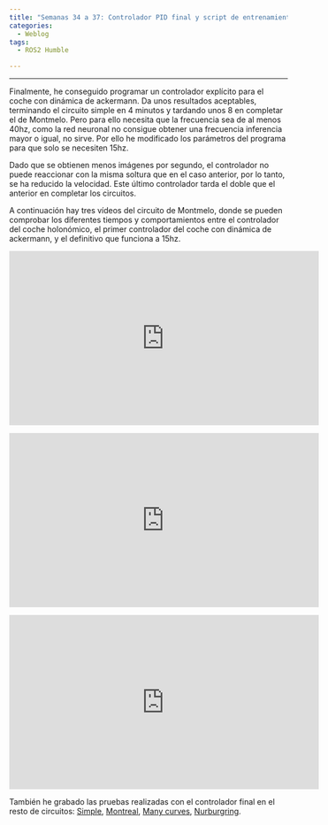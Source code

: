 ```yaml
---
title: "Semanas 34 a 37: Controlador PID final y script de entrenamiento "
categories:
  - Weblog
tags:
  - ROS2 Humble

---
```


---
Finalmente, he conseguido programar un controlador explícito para el coche con dinámica de ackermann. Da unos resultados aceptables, terminando el circuito simple en 4 minutos y tardando unos 8 en completar el de Montmelo. Pero para ello necesita que la frecuencia sea de al menos 40hz, como la red neuronal no consigue obtener una frecuencia inferencia mayor o igual, no sirve. Por ello he modificado los parámetros del programa para que solo se necesiten 15hz.

Dado que se obtienen menos imágenes por segundo, el controlador no puede reaccionar con la misma soltura que en el caso anterior, por lo tanto, se ha reducido la velocidad. Este último controlador tarda el doble que el anterior en completar los circuitos. 

A continuación hay tres vídeos del circuito de Montmelo, donde se pueden comprobar los diferentes tiempos y comportamientos entre el controlador del coche holonómico, el primer controlador del coche con dinámica de ackermann, y el definitivo que funciona a 15hz.


<p align="center">
<iframe width="560" height="315" src="https://www.youtube.com/watch?v=u8bYXPnAerk" title="YouTube video player" frameborder="0" allow="accelerometer; autoplay; clipboard-write; encrypted-media; gyroscope; picture-in-picture" allowfullscreen></iframe>
</p> 

<p align="center">
<iframe width="560" height="315" src="https://www.youtube.com/watch?v=CtjXxSejBpU " title="YouTube video player" frameborder="0" allow="accelerometer; autoplay; clipboard-write; encrypted-media; gyroscope; picture-in-picture" allowfullscreen></iframe>
</p> 


<p align="center">
<iframe width="560" height="315" src="https://www.youtube.com/watch?v=COP4ofoiAXc" title="YouTube video player" frameborder="0" allow="accelerometer; autoplay; clipboard-write; encrypted-media; gyroscope; picture-in-picture" allowfullscreen></iframe>
</p> 



También he grabado las pruebas realizadas con el controlador final en el resto de circuitos: [Simple](https://youtu.be/UgPsUhK71UU),
[Montreal](https://youtu.be/w1I_Nw1wed8), [Many curves](https://youtu.be/8jSWsApXqRI), [Nurburgring](https://youtu.be/UhuP6ghwH2o).